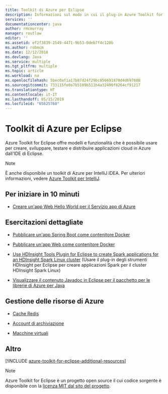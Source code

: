 ```yaml
---
title: Toolkit di Azure per Eclipse
description: Informazioni sul modo in cui il plug-in Azure Toolkit for Eclipse semplifica la creazione e la distribuzione di applicazioni cloud in Azure.
services: ''
documentationcenter: java
author: rmcmurray
manager: routlaw
editor: ''
ms.assetid: ef2f3839-2549-4471-9b53-0deb7f4c128b
ms.author: robmcm
ms.date: 12/12/2018
ms.devlang: Java
ms.service: multiple
ms.tgt_pltfrm: multiple
ms.topic: article
ms.workload: na
ms.openlocfilehash: 5bec0af1a17b87d24f29bc856691870d4d697888
ms.sourcegitcommit: 733115fe0a7b5109b511b4a32490f8264cf91217
ms.translationtype: HT
ms.contentlocale: it-IT
ms.lasthandoff: 05/15/2019
ms.locfileid: "65625760"
---
```

# <a name="azure-toolkit-for-eclipse"></a>Toolkit di Azure per Eclipse

Azure Toolkit for Eclipse offre modelli e funzionalità che è possibile usare per creare, sviluppare, testare e distribuire applicazioni cloud in Azure dall'IDE di Eclipse.

> [!NOTE]
> 
> È anche disponibile un toolkit di Azure per IntelliJ IDEA. Per ulteriori informazioni, vedere [Azure Toolkit per IntelliJ](../intellij/azure-toolkit-for-intellij.md).
> 

## <a name="get-started-in-10-minutes"></a>Per iniziare in 10 minuti

* [Creare un'app Web Hello World per il Servizio app di Azure](azure-toolkit-for-eclipse-create-hello-world-web-app.md)

## <a name="step-by-step-tutorials"></a>Esercitazioni dettagliate

* [Pubblicare un'app Spring Boot come contenitore Docker](azure-toolkit-for-eclipse-publish-spring-boot-docker-app.md)

* [Pubblicare un'app Web come contenitore Docker](azure-toolkit-for-eclipse-publish-as-docker-container.md)

* [Use HDInsight Tools Plugin for Eclipse to create Spark applications for an HDInsight Spark Linux cluster](/azure/hdinsight/hdinsight-apache-spark-eclipse-tool-plugin) (Usare il plug-in degli strumenti HDInsight per Eclipse per creare applicazioni Spark per il cluster HDInsight Spark Linux)

* [Visualizzare il contenuto Javadoc in Eclipse per il pacchetto per le librerie di Azure per Java](azure-toolkit-for-eclipse-displaying-javadoc-content-for-azure-libraries.md)

## <a name="managing-azure-resources"></a>Gestione delle risorse di Azure

* [Cache Redis](azure-toolkit-for-eclipse-managing-redis-caches-using-azure-explorer.md)

* [Account di archiviazione](azure-toolkit-for-eclipse-managing-storage-accounts-using-azure-explorer.md)

* [Macchine virtuali](azure-toolkit-for-eclipse-managing-virtual-machines-using-azure-explorer.md)

## <a name="whats-more"></a>Altro

[!INCLUDE [azure-toolkit-for-eclipse-additional-resources](../includes/azure-toolkit-for-eclipse-additional-resources.md)]

> [!NOTE]
> 
> Azure Toolkit for Eclipse è un progetto open source il cui codice sorgente è disponibile con la [licenza MIT dal sito del progetto](https://github.com/microsoft/azure-tools-for-java).
> 

<!-- [Deploying large deployments](azure-toolkit-for-eclipse-deploying-large-deployments.md) -->
<!-- [How to Maintain Session Data with Session Affinity]: http://go.microsoft.com/fwlink/?LinkID=699539 -->
<!-- [How to Use Co-located Caching]: http://go.microsoft.com/fwlink/?LinkID=699542 -->
<!-- [How to Use Dedicated Caching]: http://go.microsoft.com/fwlink/?LinkID=699543 -->
<!-- [How to Use JMS with AMQP 1.0 in Azure with Eclipse]: http://go.microsoft.com/fwlink/?LinkID=699544 -->
<!-- [How to Use SSL Offloading]: http://go.microsoft.com/fwlink/?LinkID=699545 -->
<!-- [SSL Offloading]: http://go.microsoft.com/fwlink/?LinkID=699549 -->
<!-- [Using the Azure Service Runtime Library in JSP]: http://go.microsoft.com/fwlink/?LinkID=699551 -->
<!-- [How to Authenticate Web Users with Azure Access Control Service Using Eclipse]: /azure/active-directory/active-directory-java-authenticate-users-access-control-eclipse.md -->
<!-- [Debug a Java Web App on Azure in Eclipse]: /azure/app-service-web/app-service-web-debug-java-web-app-in-eclipse.md -->
<!-- [Debugging Azure Applications in Eclipse]: azure-toolkit-for-eclipse-debugging-azure-applications.md -->

<!-- Legacy MSDN URL = https://msdn.microsoft.com/library/azure/hh694271.aspx -->

